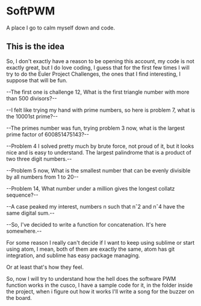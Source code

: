 # SoftPWM
A place I go to calm myself down and code.

## This is the idea
So, I don't exactly have a reason to be opening this account, my code is not exactly great, but I do love coding, I guess that for the first few times I will try to do the Euler Project Challenges, the ones that I find interesting, I suppose that will be fun.

--The first one is challenge 12, What is the first triangle number with more than 500 divisors?--

--I felt like trying my hand with prime numbers, so here is problem 7, what is the 10001st prime?--

--The primes number was fun, trying problem 3 now, what is the largest prime factor of 600851475143?--

--Problem 4 I solved pretty much by brute force, not proud of it, but it looks nice and is easy to understand. The largest palindrome that is a product of two three digit numbers.--

--Problem 5 now, What is the smallest number that can be evenly divisible by all numbers from 1 to 20--

--Problem 14, What number under a million gives the longest collatz sequence?--

--A case peaked my interest, numbers n such that nˆ2 and nˆ4 have the same digital sum.--

--So, I've decided to write a function for concatenation. It's here somewhere.--

For some reason I really can't decide if I want to keep using sublime or start using atom, I mean, both of them are exactly the same, atom has git integration, and sublime has easy package managing.

Or at least that's how they feel.

So, now I will try to understand how the hell does the software PWM function works in the cusco, I have a sample code for it, in the folder inside the project, when i figure out how it works I'll write a song for the buzzer on the board.
